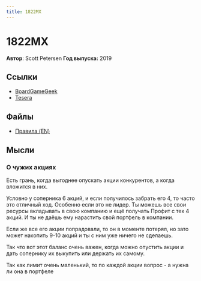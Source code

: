 ```yaml
---
title: 1822MX
---
```


# 1822MX

**Автор**: Scott Petersen
**Год выпуска:** 2019

## Ссылки

- [BoardGameGeek](https://boardgamegeek.com/boardgame/277538/1822mx)
- [Tesera](https://tesera.ru/game/1822MX/)

## Файлы

- [Правила (EN)](https://boardgamegeek.com/filepage/206630/1822mx-rules)

## Мысли

### О чужих акциях

Есть грань, когда выгоднее опускать акции конкурентов, а когда вложится в них.

Условно у соперника 6 акций, и если получилось забрать его 4, то часто это отличный ход. Особенно
если это не лидер. Ты можешь все свои ресурсы вкладывать в свою компанию и ещё получать Профит с тех
4 акций. И ты не даёшь ему нарастить свой портфель в компании.

Если же все его акции попрадовали, то он в моменте потерял, но зато может накопить 9-10 акций и ты с
ним уже ничего не сделаешь.

Так что вот этот баланс очень важен, когда можно опустить акции и дать сопернику их выкупить или
держать их самому.

Так как лимит очень маленький, то по каждой акции вопрос - а нужна ли она в портфеле
